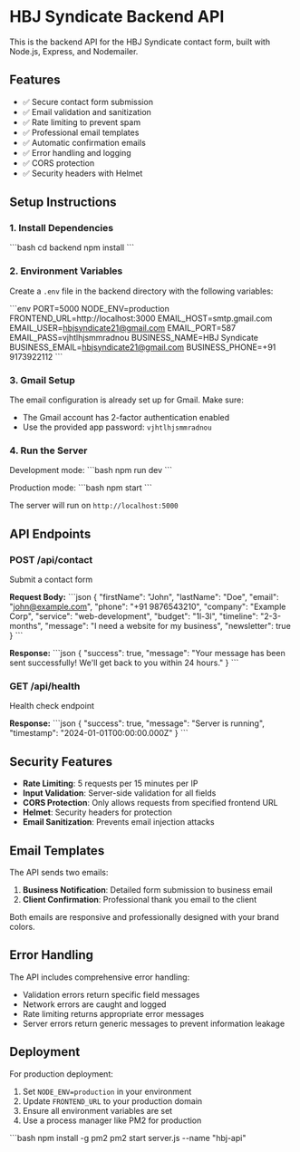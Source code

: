 # HBJ Syndicate Backend API

This is the backend API for the HBJ Syndicate contact form, built with Node.js, Express, and Nodemailer.

## Features

- ✅ Secure contact form submission
- ✅ Email validation and sanitization
- ✅ Rate limiting to prevent spam
- ✅ Professional email templates
- ✅ Automatic confirmation emails
- ✅ Error handling and logging
- ✅ CORS protection
- ✅ Security headers with Helmet

## Setup Instructions

### 1. Install Dependencies

\`\`\`bash
cd backend
npm install
\`\`\`

### 2. Environment Variables

Create a `.env` file in the backend directory with the following variables:

\`\`\`env
PORT=5000
NODE_ENV=production
FRONTEND_URL=http://localhost:3000
EMAIL_HOST=smtp.gmail.com
EMAIL_USER=hbjsyndicate21@gmail.com
EMAIL_PORT=587
EMAIL_PASS=vjhtlhjsmmradnou
BUSINESS_NAME=HBJ Syndicate
BUSINESS_EMAIL=hbjsyndicate21@gmail.com
BUSINESS_PHONE=+91 9173922112
\`\`\`

### 3. Gmail Setup

The email configuration is already set up for Gmail. Make sure:
- The Gmail account has 2-factor authentication enabled
- Use the provided app password: `vjhtlhjsmmradnou`

### 4. Run the Server

Development mode:
\`\`\`bash
npm run dev
\`\`\`

Production mode:
\`\`\`bash
npm start
\`\`\`

The server will run on `http://localhost:5000`

## API Endpoints

### POST /api/contact
Submit a contact form

**Request Body:**
\`\`\`json
{
  "firstName": "John",
  "lastName": "Doe",
  "email": "john@example.com",
  "phone": "+91 9876543210",
  "company": "Example Corp",
  "service": "web-development",
  "budget": "1l-3l",
  "timeline": "2-3-months",
  "message": "I need a website for my business",
  "newsletter": true
}
\`\`\`

**Response:**
\`\`\`json
{
  "success": true,
  "message": "Your message has been sent successfully! We'll get back to you within 24 hours."
}
\`\`\`

### GET /api/health
Health check endpoint

**Response:**
\`\`\`json
{
  "success": true,
  "message": "Server is running",
  "timestamp": "2024-01-01T00:00:00.000Z"
}
\`\`\`

## Security Features

- **Rate Limiting**: 5 requests per 15 minutes per IP
- **Input Validation**: Server-side validation for all fields
- **CORS Protection**: Only allows requests from specified frontend URL
- **Helmet**: Security headers for protection
- **Email Sanitization**: Prevents email injection attacks

## Email Templates

The API sends two emails:
1. **Business Notification**: Detailed form submission to business email
2. **Client Confirmation**: Professional thank you email to the client

Both emails are responsive and professionally designed with your brand colors.

## Error Handling

The API includes comprehensive error handling:
- Validation errors return specific field messages
- Network errors are caught and logged
- Rate limiting returns appropriate error messages
- Server errors return generic messages to prevent information leakage

## Deployment

For production deployment:
1. Set `NODE_ENV=production` in your environment
2. Update `FRONTEND_URL` to your production domain
3. Ensure all environment variables are set
4. Use a process manager like PM2 for production

\`\`\`bash
npm install -g pm2
pm2 start server.js --name "hbj-api"
